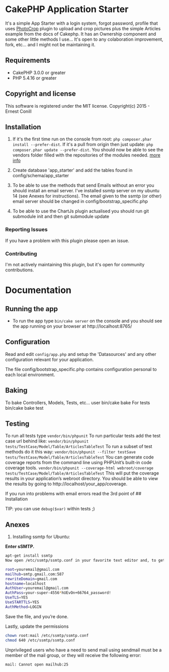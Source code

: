 # CakePHP Application Starter

It's a simple App Starter with a login system, forgot password, profile that uses [PhotoCrop](https://github.com/netusco/CakePhp-PhotoCrop) plugin to upload and crop pictures plus the simple Articles example from the docs of Cakephp. It has an Ownership component and some other little methods I use...
It's open to any colaboration improvement, fork, etc... and I might not be maintaining it.

## Requirements

* CakePHP 3.0.0 or greater
* PHP 5.4.16 or greater

## Copyright and license

This software is registered under the MIT license. Copyright(c) 2015 - Ernest Conill

## Installation

1. If it's the first time run on the console from root: `php composer.phar install --prefer-dist`. If it's a pull from origin then just update: `php composer.phar update --prefer-dist`. You should now be able to see the vendors folder filled with the repositories of the modules needed. 
[more info](http://book.cakephp.org/3.0/en/installation.html)

2. Create database 'app_starter' and add the tables found in config/schema/app_starter
3. To be able to use the methods that send Emails without an error you should install an email server.
I've installed ssmtp server on my ubuntu 14 (see Anexes for instructions).
The email given to the ssmtp (or other) email server should be changed in config/bootstrap_specific.php
4. To be able to use the ChartJs plugin actualised you should run git submodule init and then git submodule update

### Reporting Issues

If you have a problem with this plugin please open an issue.

### Contributing

I'm not actively maintaining this plugin, but it's open for community contributions.

# Documentation

## Running the app

* To run the app type `bin/cake server` on the console and you should see the app running on your browser at http://localhost:8765/

## Configuration

Read and edit `config/app.php` and setup the 'Datasources' and any other
configuration relevant for your application.

The file config/bootstrap_specific.php contains configuration personal to each local environment.


## Baking

To bake Controllers, Models, Tests, etc... user bin/cake bake
For tests bin/cake bake test <type> <name>


## Testing

To run all tests type `vendor/bin/phpunit`
To run particular tests add the test case url behind like: `vendor/bin/phpunit tests/TestCase/Model/Table/ArticlesTableTest`
To run a subset of test methods do it this way: `vendor/bin/phpunit --filter testSave tests/TestCase/Model/Table/ArticlesTableTest`
You can generate code coverage reports from the command line using PHPUnit’s built-in code coverage tools.
`vendor/bin/phpunit --coverage-html webroot/coverage tests/TestCase/Model/Table/ArticlesTableTest`
This will put the coverage results in your application’s webroot directory.
You should be able to view the results by going to http://localhost/your_app/coverage.

If you run into problems with email errors read the 3rd point of ## Installation

TIP: you can use `debug($var)` within tests ;)

## Anexes

1. Installing ssmtp for Ubuntu:

**Enter sSMTP.**

```sh
apt-get install ssmtp
Now open /etc/ssmtp/ssmtp.conf in your favorite text editor and, to get it working on an example gmail account, set it up like so:
```

```sh
root=youremail@gmail.com
mailhub=smtp.gmail.com:587
rewriteDomain=gmail.com
hostname=localhost
AuthUser=youremail@gmail.com
AuthPass=your-super-4556*hUEvOn+66764_password!
UseTLS=YES
UseSTARTTLS=YES
AuthMethod=LOGIN
```

Save the file, and you’re done.

Lastly, update the permissions

```sh
chown root:mail /etc/ssmtp/ssmtp.conf
chmod 640 /etc/ssmtp/ssmtp.conf
```

Unprivileged users who have a need to send mail using sendmail must be a member of the mail group, or they will receive the following error:

```sh
mail: Cannot open mailhub:25
```
